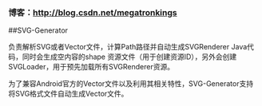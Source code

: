 ### 博客：http://blog.csdn.net/megatronkings

##SVG-Generator

负责解析SVG或者Vector文件，计算Path路径并自动生成SVGRenderer Java代码，同时会生成空内容的shape
资源文件（用于创建资源ID），另外会创建SVGLoader，用于预先加载所有SVGRenderer资源。<br>

为了兼容Android官方的Vector文件以及利用其相关特性，SVG-Generator支持将SVG格式文件自动生成Vector文件。


